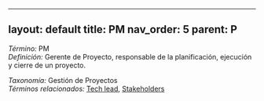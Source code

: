 
---
layout: default
title: PM
nav_order: 5
parent: P
---

*Término:* PM  
*Definición:* Gerente de Proyecto, responsable de la planificación, ejecución y cierre de un proyecto.

*Taxonomía:* Gestión de Proyectos  
*Términos relacionados:* [Tech lead](https://maleniski.github.io/diccionario-angl-tec-mx/docs/alfabeticamente/T/tech-lead/), [Stakeholders](https://maleniski.github.io/diccionario-angl-tec-mx/docs/alfabeticamente/S/stakeholders/)
